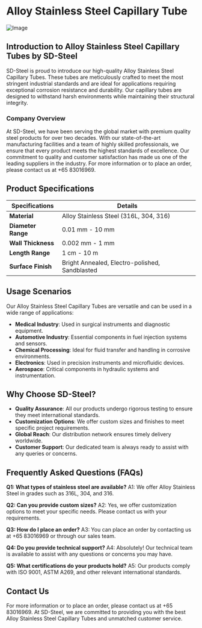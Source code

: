 # Alloy Stainless Steel Capillary Tube

![Image](https://github.com/user-attachments/assets/2567258e-e124-4816-932d-1809bd27ef0b)

## Introduction to Alloy Stainless Steel Capillary Tubes by SD-Steel

SD-Steel is proud to introduce our high-quality Alloy Stainless Steel Capillary Tubes. These tubes are meticulously crafted to meet the most stringent industrial standards and are ideal for applications requiring exceptional corrosion resistance and durability. Our capillary tubes are designed to withstand harsh environments while maintaining their structural integrity.

### Company Overview

At SD-Steel, we have been serving the global market with premium quality steel products for over two decades. With our state-of-the-art manufacturing facilities and a team of highly skilled professionals, we ensure that every product meets the highest standards of excellence. Our commitment to quality and customer satisfaction has made us one of the leading suppliers in the industry. For more information or to place an order, please contact us at +65 83016969.

## Product Specifications

| **Specifications** | **Details** |
|--------------------|-------------|
| **Material**        | Alloy Stainless Steel (316L, 304, 316) |
| **Diameter Range**  | 0.01 mm - 10 mm |
| **Wall Thickness**  | 0.002 mm - 1 mm |
| **Length Range**    | 1 cm - 10 m |
| **Surface Finish**  | Bright Annealed, Electro-polished, Sandblasted |

## Usage Scenarios

Our Alloy Stainless Steel Capillary Tubes are versatile and can be used in a wide range of applications:

- **Medical Industry**: Used in surgical instruments and diagnostic equipment.
- **Automotive Industry**: Essential components in fuel injection systems and sensors.
- **Chemical Processing**: Ideal for fluid transfer and handling in corrosive environments.
- **Electronics**: Used in precision instruments and microfluidic devices.
- **Aerospace**: Critical components in hydraulic systems and instrumentation.

## Why Choose SD-Steel?

- **Quality Assurance**: All our products undergo rigorous testing to ensure they meet international standards.
- **Customization Options**: We offer custom sizes and finishes to meet specific project requirements.
- **Global Reach**: Our distribution network ensures timely delivery worldwide.
- **Customer Support**: Our dedicated team is always ready to assist with any queries or concerns.

## Frequently Asked Questions (FAQs)

**Q1: What types of stainless steel are available?**
A1: We offer Alloy Stainless Steel in grades such as 316L, 304, and 316.

**Q2: Can you provide custom sizes?**
A2: Yes, we offer customization options to meet your specific needs. Please contact us with your requirements.

**Q3: How do I place an order?**
A3: You can place an order by contacting us at +65 83016969 or through our sales team.

**Q4: Do you provide technical support?**
A4: Absolutely! Our technical team is available to assist with any questions or concerns you may have.

**Q5: What certifications do your products hold?**
A5: Our products comply with ISO 9001, ASTM A269, and other relevant international standards.

## Contact Us

For more information or to place an order, please contact us at +65 83016969. At SD-Steel, we are committed to providing you with the best Alloy Stainless Steel Capillary Tubes and unmatched customer service.